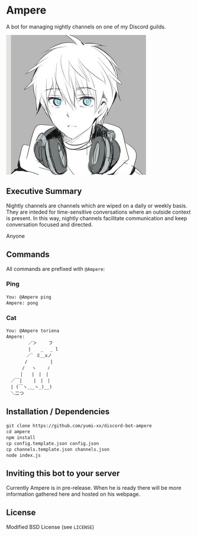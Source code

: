 Ampere
======

A bot for managing nightly channels on one of my Discord guilds.

![Icon](https://raw.githubusercontent.com/yumi-xx/discord-bot-ampere/master/icon.jpg)

Executive Summary
-----------------

Nightly channels are channels which are wiped on a daily or weekly basis. They
are inteded for time-sensitive conversations where an outside context is
present. In this way, nightly channels facilitate communication and keep
conversation focused and directed.

Anyone 

Commands
--------

All commands are prefixed with `@Ampere`:

### Ping

```
You: @Ampere ping
Ampere: pong
```

### Cat

```
You: @Ampere toriena
Ampere: 
　　　　　／＞　　 フ
　　　　　|  　_　 _ l
　 　　　／` ミ＿xノ
　　 　 /　　　 　 |
　　　 /　 ヽ　　 ﾉ
　 　 │　　|　|　|
　／￣|　　 |　|　|
　| (￣ヽ＿_ヽ_)__)　
　＼二つ
```

Installation / Dependencies
---------------------------

```
git clone https://github.com/yumi-xx/discord-bot-ampere
cd ampere
npm install
cp config.template.json config.json
cp channels.template.json channels.json
node index.js
```

Inviting this bot to your server
--------------------------------

Currently Ampere is in pre-release. When he is ready there will be more
information gathered here and hosted on his webpage.

License
-------

Modified BSD License (see `LICENSE`)
